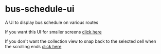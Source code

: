 # bus-schedule-ui
A UI to display bus schedule on various routes

If you want this UI for smaller screens <a href = "https://github.com/Bhupender742/bus-schedule-ui/tree/7417cda0d33c79a389522573ac47b18b1f153cf7">click here</a>

If you don't want the collection view to snap back to the selected cell when the scrolling ends <a href = "https://github.com/Bhupender742/bus-schedule-ui/tree/d7c715cfeed73c913c3f3784e60c7fa121de3a7b">click here</a>
